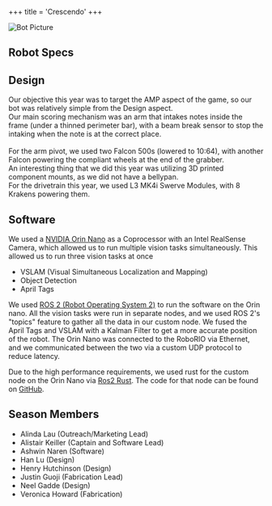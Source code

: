 +++
title = 'Crescendo'
+++

![Bot Picture](./frc_2024_bot_render.avif)

## Robot Specs

## Design

Our objective this year was to target the AMP aspect of the game, so our bot was relatively simple from the Design aspect. <br>
Our main scoring mechanism was an arm that intakes notes inside the frame (under a thinned perimeter bar), with a beam break sensor to stop the intaking when the note is at the correct place. <br>
<br>
For the arm pivot, we used two Falcon 500s (lowered to 10:64), with another Falcon powering the compliant wheels at the end of the grabber. <br>
An interesting thing that we did this year was utilizing 3D printed component mounts, as we did not have a bellypan. <br>
For the drivetrain this year, we used L3 MK4i Swerve Modules, with 8 Krakens powering them. <br>

## Software

We used a [NVIDIA Orin Nano](https://www.nvidia.com/en-us/autonomous-machines/embedded-systems/jetson-orin/) as a Coprocessor with an Intel RealSense Camera, which allowed us to run multiple vision tasks simultaneously.
This allowed us to run three vision tasks at once

- VSLAM (Visual Simultaneous Localization and Mapping)
- Object Detection
- April Tags

We used [ROS 2 (Robot Operating System 2)](https://www.ros.org/) to run the software on the Orin nano.
All the vision tasks were run in separate nodes, and we used ROS 2's "topics" feature to gather all the data in our custom node.
We fused the April Tags and VSLAM with a Kalman Filter to get a more accurate position of the robot.
The Orin Nano was connected to the RoboRIO via Ethernet,
and we communicated between the two via a custom UDP protocol to reduce latency.

Due to the high performance requirements,
we used rust for the custom node on the Orin Nano via [Ros2 Rust](https://github.com/ros2-rust/ros2_rust).
The code for that node can be found on [GitHub](https://github.com/Pixelators4014/pixelization_rs).

## Season Members

- Alinda Lau (Outreach/Marketing Lead)
- Alistair Keiller (Captain and Software Lead)
- Ashwin Naren (Software)
- Han Lu (Design)
- Henry Hutchinson (Design)
- Justin Guoji (Fabrication Lead)
- Neel Gadde (Design)
- Veronica Howard (Fabrication)
